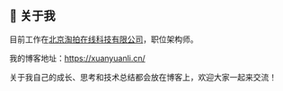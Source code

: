 ## :book: 关于我

目前工作在[北京淘拍在线科技有限公司](https://www.auctionhome.cn)，职位架构师。

我的博客地址：https://xuanyuanli.cn/

关于我自己的成长、思考和技术总结都会放在博客上，欢迎大家一起来交流！

